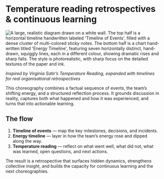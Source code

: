 # Temperature reading retrospectives & continuous learning

![A large, realistic diagram drawn on a white wall. The top half is a horizontal timeline handwritten labeled 'Timeline of Events', filled with a dense cluster of multi-colored sticky notes. The bottom half is a chart hand-written titled 'Energy Timeline', featuring seven horizontally distinct, hand-drawn, squiggly lines, each in a different colour, showing dramatic rises and sharp falls. The style is photorealistic, with sharp focus on the detailed textures of the paper and ink.](/_static/images/retrospectives.png)

*Inspired by Virginia Satir’s Temperature Reading, expanded with timelines for real organisational retrospectives*

This choreography combines a factual sequence of events, the team’s shifting energy, and a structured reflection 
process. It grounds discussion in reality, captures both what happened and how it was experienced, and turns that 
into actionable learning.

## The flow

1. **Timeline of events** — map the key milestones, decisions, and incidents.
2. **Energy timeline** — layer in how the team’s energy rose and dipped along the way.
3. **Temperature reading** — reflect on what went well, what did not, what was learned, open questions, and next actions.

The result is a retrospective that surfaces hidden dynamics, strengthens collective insight, and builds the capacity 
for continuous learning and the next choreographies.
